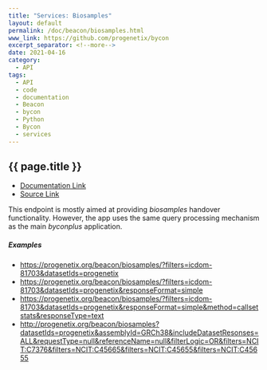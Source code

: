 ```yaml
---
title: "Services: Biosamples"
layout: default
permalink: /doc/beacon/biosamples.html
www_link: https://github.com/progenetix/bycon
excerpt_separator: <!--more-->
date: 2021-04-16
category:
  - API
tags:
  - API
  - code
  - documentation
  - Beacon
  - bycon
  - Python
  - Bycon
  - services
---
```


## {{ page.title }}

* [Documentation Link](https://github.com/progenetix/bycon/blob/master/beaconServer/doc/biosamples.md)
* [Source Link](https://github.com/progenetix/bycon/blob/master/beaconServer/biosamples.py)

This endpoint is mostly aimed at providing _biosamples_ handover functionality.
However, the app uses the same query processing mechanism as the main _byconplus_
application.

<!--more-->

##### Examples

* <https://progenetix.org/beacon/biosamples/?filters=icdom-81703&datasetIds=progenetix>
* <https://progenetix.org/beacon/biosamples/?filters=icdom-81703&datasetIds=progenetix&responseFormat=simple>
* <https://progenetix.org/beacon/biosamples/?filters=icdom-81703&datasetIds=progenetix&responseFormat=simple&method=callsetstats&responseType=text>
* <http://progenetix.org/beacon/biosamples?datasetIds=progenetix&assemblyId=GRCh38&includeDatasetResonses=ALL&requestType=null&referenceName=null&filterLogic=OR&filters=NCIT:C7376&filters=NCIT:C45665&filters=NCIT:C45655&filters=NCIT:C45655>

